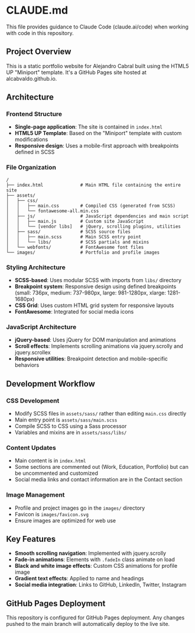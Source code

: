 # CLAUDE.md

This file provides guidance to Claude Code (claude.ai/code) when working with code in this repository.

## Project Overview

This is a static portfolio website for Alejandro Cabral built using the HTML5 UP "Miniport" template. It's a GitHub Pages site hosted at alcabvaldo.github.io.

## Architecture

### Frontend Structure
- **Single-page application**: The site is contained in `index.html`
- **HTML5 UP Template**: Based on the "Miniport" template with custom modifications
- **Responsive design**: Uses a mobile-first approach with breakpoints defined in SCSS

### File Organization
```
/
├── index.html              # Main HTML file containing the entire site
├── assets/
│   ├── css/
│   │   ├── main.css        # Compiled CSS (generated from SCSS)
│   │   └── fontawesome-all.min.css
│   ├── js/                 # JavaScript dependencies and main script
│   │   ├── main.js         # Custom site JavaScript
│   │   └── [vendor libs]   # jQuery, scrolling plugins, utilities
│   ├── sass/               # SCSS source files
│   │   ├── main.scss       # Main SCSS entry point
│   │   └── libs/           # SCSS partials and mixins
│   └── webfonts/           # FontAwesome font files
└── images/                 # Portfolio and profile images
```

### Styling Architecture
- **SCSS-based**: Uses modular SCSS with imports from `libs/` directory
- **Breakpoint system**: Responsive design using defined breakpoints (small: 736px, medium: 737-980px, large: 981-1280px, xlarge: 1281-1680px)
- **CSS Grid**: Uses custom HTML grid system for responsive layouts
- **FontAwesome**: Integrated for social media icons

### JavaScript Architecture
- **jQuery-based**: Uses jQuery for DOM manipulation and animations
- **Scroll effects**: Implements scrolling animations via jquery.scrolly and jquery.scrollex
- **Responsive utilities**: Breakpoint detection and mobile-specific behaviors

## Development Workflow

### CSS Development
- Modify SCSS files in `assets/sass/` rather than editing `main.css` directly
- Main entry point is `assets/sass/main.scss`
- Compile SCSS to CSS using a Sass processor
- Variables and mixins are in `assets/sass/libs/`

### Content Updates
- Main content is in `index.html`
- Some sections are commented out (Work, Education, Portfolio) but can be uncommented and customized
- Social media links and contact information are in the Contact section

### Image Management
- Profile and project images go in the `images/` directory
- Favicon is `images/favicon.svg`
- Ensure images are optimized for web use

## Key Features
- **Smooth scrolling navigation**: Implemented with jquery.scrolly
- **Fade-in animations**: Elements with `.fadeIn` class animate on load
- **Black and white image effects**: Custom CSS animations for profile image
- **Gradient text effects**: Applied to name and headings
- **Social media integration**: Links to GitHub, LinkedIn, Twitter, Instagram

## GitHub Pages Deployment
This repository is configured for GitHub Pages deployment. Any changes pushed to the main branch will automatically deploy to the live site.